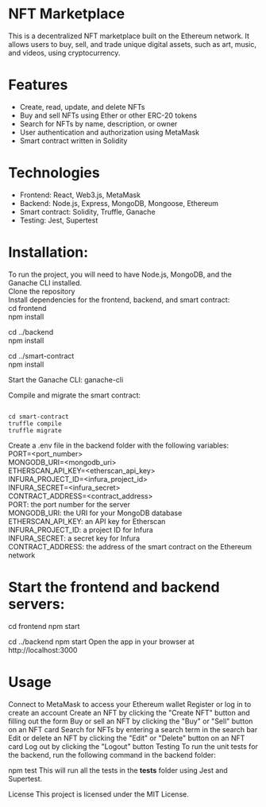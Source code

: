 # NFT Marketplace

This is a decentralized NFT marketplace built on the Ethereum network. It allows users to buy, sell, and trade unique digital assets, such as art, music, and videos, using cryptocurrency.<br/>
# Features

<ul>
  <li>Create, read, update, and delete NFTs</li>
  <li>Buy and sell NFTs using Ether or other ERC-20 tokens</li>
  <li>Search for NFTs by name, description, or owner</li>
  <li>User authentication and authorization using MetaMask</li>
  <li>Smart contract written in Solidity</li>
</ul>

# Technologies

<ul>
 <li>Frontend: React, Web3.js, MetaMask</li>
 <li>Backend: Node.js, Express, MongoDB, Mongoose, Ethereum</li></li>
 <li>Smart contract: Solidity, Truffle, Ganache</li>
 <li>Testing: Jest, Supertest</li>
</ul>

# Installation:

To run the project, you will need to have Node.js, MongoDB, and the Ganache CLI installed.<br/>
Clone the repository<br/>
Install dependencies for the frontend, backend, and smart contract:<br/>
cd frontend<br/>
npm install<br/>

cd ../backend<br/>
npm install<br/>

cd ../smart-contract<br/>
npm install<br/>

Start the Ganache CLI:
ganache-cli

Compile and migrate the smart contract:

<code>
cd smart-contract
truffle compile
truffle migrate</code>

Create a .env file in the backend folder with the following variables:<br/>
PORT=<port_number><br/>
MONGODB_URI=<mongodb_uri><br/>
ETHERSCAN_API_KEY=<etherscan_api_key><br/>
INFURA_PROJECT_ID=<infura_project_id><br/>
INFURA_SECRET=<infura_secret><br/>
CONTRACT_ADDRESS=<contract_address><br/>
PORT: the port number for the server<br/>
MONGODB_URI: the URI for your MongoDB database<br/>
ETHERSCAN_API_KEY: an API key for Etherscan<br/>
INFURA_PROJECT_ID: a project ID for Infura<br/>
INFURA_SECRET: a secret key for Infura<br/>
CONTRACT_ADDRESS: the address of the smart contract on the Ethereum network<br/>

# Start the frontend and backend servers:

cd frontend
npm start

cd ../backend
npm start
Open the app in your browser at http://localhost:3000

# Usage

Connect to MetaMask to access your Ethereum wallet
Register or log in to create an account
Create an NFT by clicking the "Create NFT" button and filling out the form
Buy or sell an NFT by clicking the "Buy" or "Sell" button on an NFT card
Search for NFTs by entering a search term in the search bar
Edit or delete an NFT by clicking the "Edit" or "Delete" button on an NFT card
Log out by clicking the "Logout" button
Testing
To run the unit tests for the backend, run the following command in the backend folder:


npm test
This will run all the tests in the __tests__ folder using Jest and Supertest.

License
This project is licensed under the MIT License.
